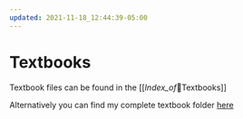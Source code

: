 ```yaml
---
updated: 2021-11-18_12:44:39-05:00
---
```

# Textbooks
Textbook files can be found in the [[_Index_of_📗Textbooks]]

Alternatively you can find my complete textbook folder [here](https://drive.google.com/drive/folders/17ANbZBaYyNeoYMSBIq35smBrGLyAIEJ6?usp=sharing)


